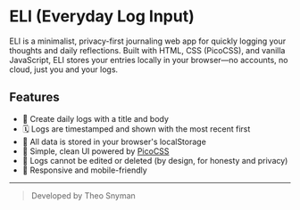 # ELI (Everyday Log Input)

ELI is a minimalist, privacy-first journaling web app for quickly logging your thoughts and daily reflections. Built with HTML, CSS (PicoCSS), and vanilla JavaScript, ELI stores your entries locally in your browser—no accounts, no cloud, just you and your logs.

## Features

- 📅 Create daily logs with a title and body
- 🗓️ Logs are timestamped and shown with the most recent first
- 💾 All data is stored in your browser's localStorage
- 🧹 Simple, clean UI powered by [PicoCSS](https://picocss.com/)
- 📝 Logs cannot be edited or deleted (by design, for honesty and privacy)
- 🦶 Responsive and mobile-friendly

---

> Developed by Theo Snyman
